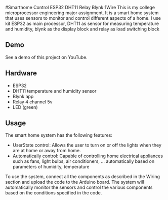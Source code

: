 #Smarthome Control
ESP32 DHT11 Relay Blynk 1Wire
This is my college microprocessor engineering major assignment.
It is a smart home system that uses sensors  to monitor and control different aspects of a home. I use kit ESP32 as main processor, DHT11 as sensor for measuring temperature and humidity, blynk as the display block and relay as load switching block

## Demo
See a demo of this project on YouTube.

## Hardware
- ESP32
- DHT11 temperature and humidity sensor
- Blynk app
- Relay 4 channel 5v
- LED (green)


## Usage
The smart home system has the following features:

- UserState control: Allows the user to turn on or off the lights when they are at home or away from home.
- Automatically control: Capable of controlling home electrical appliances such as fans, light bulbs, air conditioners, ... automatically based on parameters of humidity, temperature

To use the system, connect all the components as described in the Wiring section and upload the code to the Arduino board. The system will automatically monitor the sensors and control the various components based on the conditions specified in the code.
